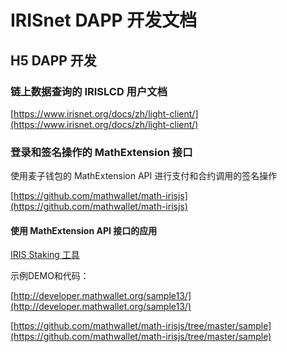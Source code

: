 # IRISnet DAPP 开发文档

## H5 DAPP 开发

### 链上数据查询的 IRISLCD 用户文档

[https://www.irisnet.org/docs/zh/light-client/](https://www.irisnet.org/docs/zh/light-client/)

### 登录和签名操作的 MathExtension 接口

使用麦子钱包的 MathExtension API 进行支付和合约调用的签名操作

[https://github.com/mathwallet/math-irisjs](https://github.com/mathwallet/math-irisjs)

#### 使用 MathExtension API 接口的应用

[IRIS Staking 工具](https://m.medishares.net/iris/delegate)

示例DEMO和代码：

[http://developer.mathwallet.org/sample13/](http://developer.mathwallet.org/sample13/)

[https://github.com/mathwallet/math-irisjs/tree/master/sample](https://github.com/mathwallet/math-irisjs/tree/master/sample)